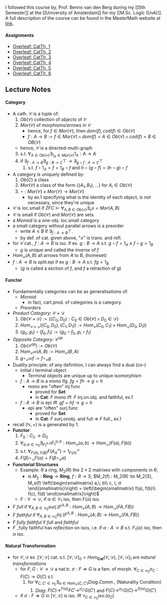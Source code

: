 I followed this course by, Prof. Benno van den Berg during my [[5th Semester]] at the [[University of Amsterdam]] for my [[M.Sc. Logic (UvA)]]. A full description of the course can be found in the MasterMath website at [link](https://elo.mastermath.nl/course/view.php?id=1031).
#### Assignments
- [Overleaf: CatTh, 1](https://www.overleaf.com/read/mxzfynhjhmcv#6beb48)
- [Overleaf: CatTh, 2](https://www.overleaf.com/read/nfqswxwwbxyq#c8c101)
- [Overleaf: CatTh, 3](https://www.overleaf.com/read/xnntfcybtrrd#f4a180)
- [Overleaf: CatTh, 4](https://www.overleaf.com/read/bjgkgrskxnxv#0e93f1)
- [Overleaf: CatTh, 5](https://www.overleaf.com/read/vvxwycrtgvmj#83fd24)
- [Overleaf: CatTh, 6](https://www.overleaf.com/read/tvyjvxpsbrgc#8bbc64)
## Lecture Notes
#### Category
- A cath. $\mathcal{C}$ is a tuple of:
	1. $Ob(\mathcal{C})$ collection of _objects_ of $\mathcal{C}$
	2. $Mor(\mathcal{C})$ of _morphisms/arrows_ in $\mathcal{C}$
		- hence, for $f \in Mor(\mathcal{C})$, then $dom(f), cod(f) \in Ob(\mathcal{C})$
		- $f: A \to B := f \in Mor(\mathcal{C}) \land dom(f) = A \in Ob(\mathcal{C}) \land cod(f) = B \in OB(\mathcal{C})$
	- hence, $\mathcal{C}$ is a directed-multi-graph
	3. s.t. $\forall_{A \in Ob(\mathcal{C})} \exists_{1_A \in Mor(\mathcal{C})} 1_A: A \to A$
	4. if $\exists_{f: A \to B} \exists_{g: B \to C} \top \to \exists_{g \circ f: A \to C} \top$
		1. s.t. $f \circ 1_A = f = 1_B \circ f$ and $h \circ (g \circ f) = (h \circ g ) \circ f$ 
- A category is uniquely defined by:
	1. $Ob(C)$ a class
	2. $Mor(\mathcal{C})$ a class of the form $\{(A_1, B_1), ...\}$ for $A_i \in Ob(\mathcal{C})$
	4. $\circ: Mor(\mathcal{C}) \times Mor(\mathcal{C}) \to Mor(\mathcal{C})$
		- by ex.1 specifying what is the identity of each object, is not necessary, since they're unique
- $\mathcal{C}$ is loc.small if $ZFC \models \forall_{A, B \in Ob(\mathcal{C})}\exists_{x} x = Mor(A, B)$
- $\mathcal{C}$ is small if $Ob(\mathcal{C})$ and $Mor(\mathcal{C})$ are sets.
- a _Monoid_ is a one-obj. loc.small category
- a small category without parallel arrows is a preorder
	- write $A \le B$ if $\exists_{f: A \to B} \top$.
	- by def. of cat. given above, "$\le$" is trans. and refl.
- for $\mathcal{C}$ cat., $f: A \to B$ is iso. if ex. $g: B \to A$ s.t. $g \circ f = 1_A \land f \circ g = 1_B$
	- $g$ is unique and called the _inverse_ of $f$
- $Hom_{\mathcal{C}}(A, B)$ all arrows from $A$ to $B$, (homeset)
-  $f : A \to B$ is split.epi if ex $g: B \to A$ s.t. $fg = 1_B$ 
	- ($g$ is called a section of $f$, and $f$ a retraction of $g$)
#### Functor
- Fundamentally categories can be as generalisations of:
	- _Monoid_
		- in fact, cart.prod. of categories is a category.
	- _Preorders_
- _Product Category_: $\mathcal{C} \times \mathcal{D}$
	1. $Ob(\mathcal{C} \times \mathcal{D}) := \{(C_0, D_0): C_0 \in Ob(\mathcal{C}) \land D_0 \in \mathcal{D}\}$
	2. $Hom_{\mathcal{C}\times \mathcal{D}}((C_0, D_0),(C_1, D_1)) := Hom_\mathcal{C}(C_0, C_1) \times Hom_\mathcal{D}(D_0, D_1))$ 
	3. $(g_0, g_1) \circ (f_0, f_1) := (g_0 \circ f_0, g_1 \circ f_1)$ 
- _Opposite Category:_ $\mathcal{C}^{op}$
	1. $Ob(\mathcal{C}^{op}) := Ob(\mathcal{C})$
	2. $Hom_{\mathcal{C}^{op}}(A, B) := Hom_{\mathcal{C}}(B, A)$ 
	3. $g \circ_{\mathcal{C}^{op}} f := f \circ_{\mathcal{C}} g$ 
- Duality principle: of any definition, I can always find a dual (co-)
	- initial / terminal object
		- Terminal objects are unique up to unique isomorphism
	- $f: A \to B$ is a mono ifg. $fg = fh \to g = h$
		- mono are "often" inj.func
			- proved for $\textbf{Set}$
			- in $\textbf{Cat}$: $F$ mono iff. $F$ inj.on.obj. and faithful, ex.1
	- $f: A \to B$ is epi iff. $gf = hf \to g = h$
		- epi are "often" surj.func
			- proved for $\textbf{Set}$
			- in $\textbf{Cat}$: $F$ surj.onobj. and full $\Rightarrow$ $F$ full., ex.1
- recall $(\mathbb{N}, +)$ is a generated by $1$.
- **Functor**: 
	1. $F_0: {C}_0 \to {D}_0$ 
	2.  $\forall_{a, b \in \mathcal{C}_0}\exists_{F_1^{a, b}}F_1^{a, b}: Hom_\mathcal{C}(a, b) \to Hom_\mathcal{D}(F(a), F(b))$ 
	3. s.t. $\forall_{F(A), F(B)}F(A_A^\mathcal{C}) = 1^\mathcal{D}_{F(A)}$ 
	4. $F(\beta) \circ_\mathcal{D} F(\alpha) = F(\beta \circ_\mathcal{C} \alpha)$ 
- **Functorial Structures**
	- Example: $R$ a ring, $M_2(R)$ the $2 \times 2$ matrixes with components in $R$,
		- is $M_2: \textbf{Ring} \to \textbf{Ring}$, $f: R \to S$, $M_2(f) : M_2(R) \to M_2(S), M_s(f) \left(\begin{smallmatrix} a,\; b\\ c, \; d \end{smallmatrix}\right) =  \left(\begin{smallmatrix} f(a), f(b)\\ f(c), f(d) \end{smallmatrix}\right)$ 
	- $F: \mathcal{C} \to \mathcal{D}$, if $\alpha \in \mathcal{C}_1$ iso, then $F(\alpha)$ iso.
- $F$ _full_ if $\forall_{A, B \in \mathcal{C}_0} surj.(F^{A, B}: Hom_\mathcal{C}(A; B) \to Hom_\mathcal{D}(FA, FB))$
- $F$ _faithful_ if $\forall_{A, B \in \mathcal{C}_0} inj.(F^{A, B}: Hom_\mathcal{C}(A; B) \to Hom_\mathcal{D}(FA, FB))$
- $F$ _fully faithful_ if _full_ and _faithful_
- $F$  _fully faithful has _reflection_ on isos, i.e. if $\alpha: A \to B$ s.t. $F_1(\alpha)$ iso, then $\alpha$ iso.
#### Natural Transformation
- for $\mathcal{C}, \mathcal{D}$ ex. $[\mathcal{C}, \mathcal{D}]$ cat. s.t. $[\mathcal{C}, \mathcal{D}]_0 = Hom_{\textbf{Cat}}(\mathcal{C}, \mathcal{D})$, $[\mathcal{C}, \mathcal{D}]_1$ are _natural transformations_
	- for $F, G: \mathcal{C} \to \mathcal{D}$ a nat.tr. $\sigma : F \Rightarrow G$ is a fam. of morph. $\forall_{C \in \mathcal{C}_0}\sigma_C : F(C) \to G(C)$ s.t.
		1. for $\forall_{C, C' \in \mathcal{C}_0} \exists_{\alpha \in Hom_\mathcal{C}(C, C')} Diag.Comm.$, (Naturality Condition)
			1. $Diag$: $F(C) \to^{F(\alpha)}FC' \to^{\sigma_{C'}} G(C')$ and $F(C) \to^{\sigma_C} G(C) \to^{G(\alpha)} G(C')$ 
	- if $\sigma: F \Rightarrow G$ in $[\mathcal{C}, \mathcal{D}]$ is iso. iff $\forall_{C \in \mathcal{C}_0} iso.(\sigma_C)$ 